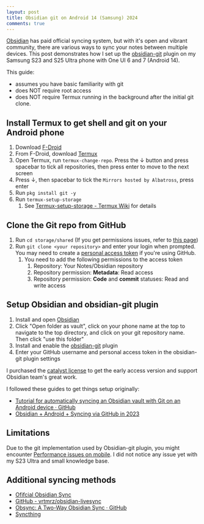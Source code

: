 ```yaml
---
layout: post
title: Obsidian git on Android 14 (Samsung) 2024
comments: true
---
```


[Obsidian](https://obsidian.md) has paid official syncing system, but with it's open and vibrant community, there are various ways to sync your notes between multiple devices. This post demonstrates how I set up the [obsidian-git](https://github.com/denolehov/obsidian-git) plugin on my Samsung S23 and S25 Ultra phone with One UI 6 and 7 (Android 14).

<!--more-->

This guide:

- assumes you have basic familiarity with git
- does NOT require root access
- does NOT require Termux running in the background after the initial git clone.

## Install Termux to get shell and git on your Android phone

1. Download [F-Droid](https://f-droid.org/en/)
1. From F-Droid, download [Termux](https://f-droid.org/en/packages/com.termux/)
1. Open Termux, run `termux-change-repo`. Press the ↓ button and press spacebar to tick all repositories, then press enter to move to the next screen
1. Press ↓, then spacebar to tick the `Mirrors hosted by Albatross`, press enter
1. Run `pkg install git -y`
1. Run `termux-setup-storage`
   1. See [Termux-setup-storage - Termux Wiki](https://wiki.termux.com/wiki/Termux-setup-storage) for details

## Clone the Git repo from GitHub

1. Run `cd storage/shared` (If you get permissions issues, refer to [this page](https://wiki.termux.com/wiki/Termux-setup-storage))
1. Run `git clone <your repository>` and enter your login when prompted. You may need to create a [personal access token](https://github.com/settings/tokens) if you're using GitHub.
   1. You need to add the following permissions to the access token
        1. Repository: Your Notes/Obsidian repository
        1. Repository permission: **Metadata**: Read access
        1. Repository permission: **Code** and **commit** statuses: Read and write access

## Setup Obsidian and obsidian-git plugin

1. Install and open [Obsidian](https://play.google.com/store/apps/details?id=md.obsidian&hl=en_GB&gl=US)
1. Click "Open folder as vault", click on your phone name at the top to navigate to the top directory, and click on your git repository name. Then click "use this folder"
1. Install and enable the [obsidian-git](https://github.com/denolehov/obsidian-git) plugin
1. Enter your GitHub username and personal access token in the obsidian-git plugin settings

I purchased the [catalyst license](https://help.obsidian.md/Licenses+and+payment/Catalyst+license) to get the early access version and support Obsidian team's great work.

I followed these guides to get things setup originally:

- [Tutorial for automatically syncing an Obsidian vault with Git on an Android device · GitHub](https://gist.github.com/Makeshift/43c7ecb3f1c28a623ea4386552712114)
- [Obsidian + Android + Syncing via GitHub in 2023](https://www.reddit.com/r/ObsidianMD/comments/17odzjb/obsidian_android_syncing_via_github_in_2023/)

## Limitations

Due to the git implementation used by Obsidian-git plugin, you might encounter [Performance issues on mobile](https://github.com/denolehov/obsidian-git?tab=readme-ov-file#performance-on-mobile). I did not notice any issue yet with my S23 Ultra and small knowledge base.

## Additional syncing methods

- [Ofifcial Obsidian Sync](https://obsidian.md/sync)
- [GitHub - vrtmrz/obsidian-livesync](https://github.com/vrtmrz/obsidian-livesync?tab=readme-ov-file)
- [Obsync: A Two-Way Obsidian Sync · GitHub](https://gist.github.com/rahaaatul/267fb390d244deeccf776ed6c9414a4e)
- [Syncthing](https://syncthing.net)
